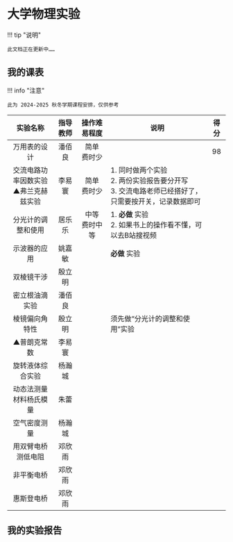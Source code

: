 # 大学物理实验

!!! tip "说明"

    此文档正在更新中……

## 我的课表

!!! info "注意"

    此为 2024-2025 秋冬学期课程安排，仅供参考

| 实验名称 | 指导教师 | 操作难易程度 | 说明 | 得分 |
| :-----: | :-----: | :-----: | ----- | :-----: |
| 万用表的设计 | 潘佰良 | 简单<br/>费时少 | | 98 |
| 交流电路功率因数实验<br/>▲弗兰克赫兹实验 | 李易寰 |简单<br/>费时少 |1. 同时做两个实验<br/>2. 两份实验报告要分开写<br/>3. 交流电路老师已经搭好了，只需要按开关，记录数据即可 | |
| 分光计的调整和使用 | 居乐乐 | 中等<br/>费时中等 | 1. **必做** 实验<br/>2. 如果书上的操作看不懂，可以去B站搜视频 | |
| 示波器的应用 | 姚嘉敏 | | **必做** 实验 | |
| 双棱镜干涉 | 殷立明 | | | |
| 密立根油滴实验 | 潘佰良 | | | |
| 棱镜偏向角特性 | 殷立明 | | 须先做“分光计的调整和使用”实验 | |
| ▲普朗克常数 | 李易寰 | | | |
| 旋转液体综合实验 | 杨瀚城 | | | |
| 动态法测量材料杨氏模量 | 朱蕾 | | | |
| 空气密度测量 | 杨瀚城 | | | |
| 用双臂电桥测低电阻 | 邓欣雨 | | | |
| 非平衡电桥 | 邓欣雨 | | | |
| 惠斯登电桥 | 邓欣雨 | | | |

## 我的实验报告
